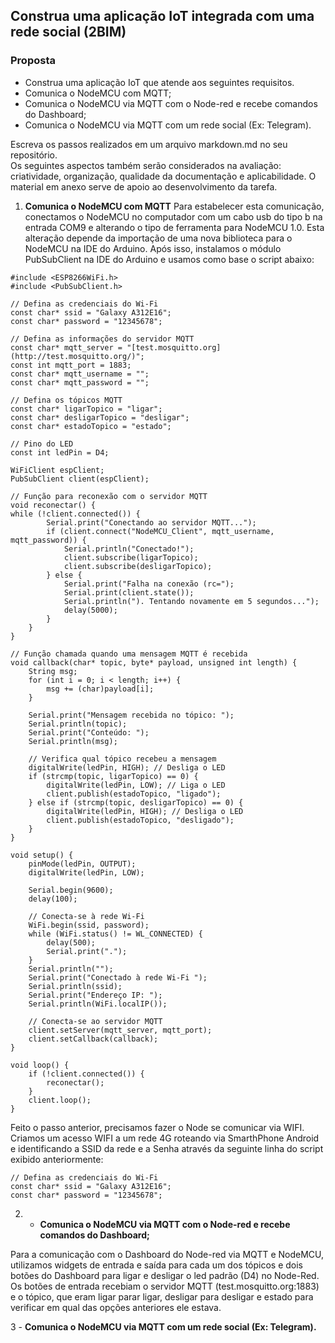 ## Construa uma aplicação IoT integrada com uma rede social (2BIM)
### Proposta
- Construa uma aplicação IoT que atende aos seguintes requisitos.
-   Comunica o NodeMCU com MQTT;  
-   Comunica o NodeMCU via MQTT com o Node-red e recebe comandos do Dashboard;
-   Comunica o NodeMCU via MQTT com um rede social (Ex: Telegram).  

Escreva os passos realizados em um arquivo markdown.md no seu repositório.  
Os seguintes aspectos também serão considerados na avaliação: criatividade, organização, qualidade da documentação e aplicabilidade. O material em anexo serve de apoio ao desenvolvimento da tarefa.

1. **Comunica o NodeMCU com MQTT**
	Para estabelecer esta comunicação, conectamos o NodeMCU no computador com um cabo usb do tipo b na entrada COM9 e alterando o tipo de ferramenta para NodeMCU 1.0.  Esta alteração depende da importação de uma nova biblioteca para o NodeMCU na IDE do Arduino. 
Após isso, instalamos o módulo PubSubClient na IDE do Arduino e usamos como base o script abaixo:

```
#include <ESP8266WiFi.h>  
#include <PubSubClient.h>  
  
// Defina as credenciais do Wi-Fi  
const char* ssid = "Galaxy A312E16";  
const char* password = "12345678";  
  
// Defina as informações do servidor MQTT  
const char* mqtt_server = "[test.mosquitto.org](http://test.mosquitto.org/)";  
const int mqtt_port = 1883;  
const char* mqtt_username = "";  
const char* mqtt_password = "";  
  
// Defina os tópicos MQTT  
const char* ligarTopico = "ligar";  
const char* desligarTopico = "desligar";  
const char* estadoTopico = "estado";  
  
// Pino do LED  
const int ledPin = D4;  
  
WiFiClient espClient;  
PubSubClient client(espClient);  
  
// Função para reconexão com o servidor MQTT  
void reconectar() {  
while (!client.connected()) {  
		Serial.print("Conectando ao servidor MQTT...");  
		if (client.connect("NodeMCU_Client", mqtt_username, mqtt_password)) {  
			Serial.println("Conectado!");  
			client.subscribe(ligarTopico);  
			client.subscribe(desligarTopico);  
		} else {  
			Serial.print("Falha na conexão (rc=");  
			Serial.print(client.state());  
			Serial.println("). Tentando novamente em 5 segundos...");  
			delay(5000);  
		}  
	}  
}  
  
// Função chamada quando uma mensagem MQTT é recebida  
void callback(char* topic, byte* payload, unsigned int length) {  
	String msg;  
	for (int i = 0; i < length; i++) {  
		msg += (char)payload[i];  
	}  
  
	Serial.print("Mensagem recebida no tópico: ");  
	Serial.println(topic);  
	Serial.print("Conteúdo: ");  
	Serial.println(msg);  
	  
	// Verifica qual tópico recebeu a mensagem  
	digitalWrite(ledPin, HIGH); // Desliga o LED  
	if (strcmp(topic, ligarTopico) == 0) {  
		digitalWrite(ledPin, LOW); // Liga o LED  
		client.publish(estadoTopico, "ligado");  
	} else if (strcmp(topic, desligarTopico) == 0) {  
		digitalWrite(ledPin, HIGH); // Desliga o LED  
		client.publish(estadoTopico, "desligado");  
	}  
}  
  
void setup() {  
	pinMode(ledPin, OUTPUT);  
	digitalWrite(ledPin, LOW);  
	  
	Serial.begin(9600);  
	delay(100);  
	  
	// Conecta-se à rede Wi-Fi  
	WiFi.begin(ssid, password);  
	while (WiFi.status() != WL_CONNECTED) {  
		delay(500);  
		Serial.print(".");  
	}  
	Serial.println("");  
	Serial.print("Conectado à rede Wi-Fi ");  
	Serial.println(ssid);  
	Serial.print("Endereço IP: ");  
	Serial.println(WiFi.localIP());  
	  
	// Conecta-se ao servidor MQTT  
	client.setServer(mqtt_server, mqtt_port);  
	client.setCallback(callback);  
}  
  
void loop() {  
	if (!client.connected()) {  
		reconectar();  
	}  
	client.loop();  
}
```
Feito o passo anterior, precisamos fazer o Node se comunicar via WIFI. Criamos um acesso WIFI a um rede 4G roteando via SmarthPhone Android e identificando a SSID da rede e a Senha através da seguinte linha do script exibido anteriormente:

```
// Defina as credenciais do Wi-Fi  
const char* ssid = "Galaxy A312E16";  
const char* password = "12345678";  
```
2. -   **Comunica o NodeMCU via MQTT com o Node-red e recebe comandos do Dashboard;**

Para a comunicação com o Dashboard do Node-red via MQTT e NodeMCU, utilizamos widgets de entrada e saída para cada um dos tópicos e dois botões do Dashboard para ligar e desligar o led padrão (D4) no Node-Red. Os botões de entrada recebiam o servidor MQTT (test.mosquitto.org:1883) e o tópico, que eram ligar parar ligar, desligar para desligar e estado para verificar em qual das opções anteriores ele estava.
 
 
3 -   **Comunica o NodeMCU via MQTT com um rede social (Ex: Telegram).** 
